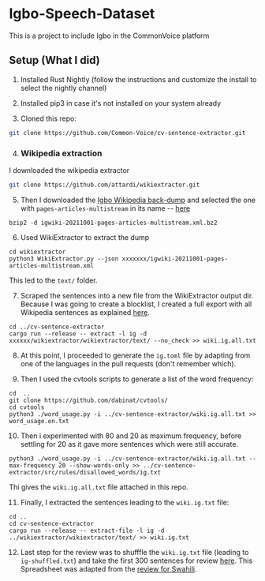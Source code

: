 # Igbo-Speech-Dataset
This is a project to include Igbo in the CommonVoice platform

## Setup (What I did)
1. Installed Rust Nightly (follow the instructions and customize the install to select the nightly channel)
2. Installed pip3 in case it's not installed on your system already

3. Cloned this repo:
```bash
git clone https://github.com/Common-Voice/cv-sentence-extractor.git
```

4. ### Wikipedia extraction
I downloaded the wikipedia extractor 
```bash
git clone https://github.com/attardi/wikiextractor.git
```
5. Then I downloaded the [Igbo Wikipedia back-dump](https://dumps.wikimedia.org/igwiki/20211001/) and selected the one with `pages-articles-multistream` in its name -- [here](https://dumps.wikimedia.org/igwiki/20211001/igwiki-20211001-pages-articles-multistream.xml.bz2)
```
bzip2 -d igwiki-20211001-pages-articles-multistream.xml.bz2
```
6. Used WikiExtractor to extract the dump 
```
cd wikiextractor
python3 WikiExtractor.py --json xxxxxxx/igwiki-20211001-pages-articles-multistream.xml
```
This led to the `text/` folder.

7. Scraped the sentences into a new file from the WikiExtractor output dir. Because I was going to create a blocklist, I created a full export with all Wikipedia sentences as explained [here](https://github.com/common-voice/cv-sentence-extractor#create-a-blocklist-based-on-less-common-words).
```
cd ../cv-sentence-extractor
cargo run --release -- extract -l ig -d xxxxxx/wikiextractor/wikiextractor/text/ --no_check >> wiki.ig.all.txt
```
8. At this point, I proceeded to generate the `ig.toml` file by adapting from one of the languages in the pull requests (don't remember which).

9.  Then I used the cvtools scripts to generate a list of the word frequency:
```
cd  ..
git clone https://github.com/dabinat/cvtools/
cd cvtools
python3 ./word_usage.py -i ../cv-sentence-extractor/wiki.ig.all.txt >> word_usage.en.txt
```
10. Then i experimented with 80 and 20 as maximum frequency, before settling for 20 as it gave more sentences which were still accurate.
```
python3 ./word_usage.py -i ../cv-sentence-extractor/wiki.ig.all.txt --max-frequency 20 --show-words-only >> ../cv-sentence-extractor/src/rules/disallowed_words/ig.txt
```
Thi gives the `wiki.ig.all.txt` file attached in this repo.

11. Finally, I extracted the sentences leading to the `wiki.ig.txt` file:
```
cd .. 
cd cv-sentence-extractor
cargo run --release -- extract-file -l ig -d ../wikiextractor/wikiextractor/text/ >> wiki.ig.txt
```
12. Last step for the review was to shufffle the `wiki.ig.txt` file (leading to `ig-shuffled.txt`) and take the first 300 sentences for review [here](https://docs.google.com/spreadsheets/d/1sjtQh2-0FG2juN3e9BnM3wRSvoICcXvqx7z7L_LuZos/edit?usp=sharing). This Spreadsheet was adapted from the [review for Swahili](https://docs.google.com/spreadsheets/d/1QJd4KLcRyhVcagLWQzknJ02-7JZOSU60h0WJ6EkvrUU/edit?usp=sharing).
